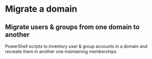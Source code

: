 # Migrate a domain
## Migrate users & groups from one domain to another
PowerShell scripts to inventory user & group accounts in a domain and recreate them in another one maintaining memberships
